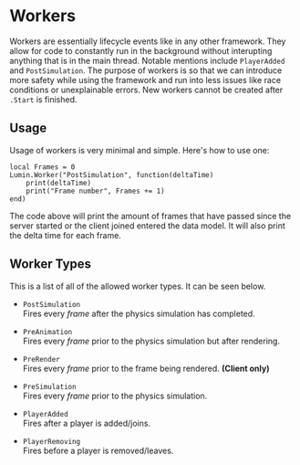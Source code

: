 # Workers

Workers are essentially lifecycle events like in any other framework. They allow for code to constantly run in the background without interupting anything that is in the main thread. Notable mentions include `PlayerAdded` and `PostSimulation`. The purpose of workers is so that we can introduce more safety while using the framework and run into less issues like race conditions or unexplainable errors. New workers cannot be created after `.Start` is finished.

## Usage

Usage of workers is very minimal and simple. Here's how to use one:

```luau
local Frames = 0
Lumin.Worker("PostSimulation", function(deltaTime)
    print(deltaTime)
    print("Frame number", Frames += 1)
end)
```

The code above will print the amount of frames that have passed since the server started or the client joined entered the data model. It will also print the delta time for each frame.

## Worker Types

This is a list of all of the allowed worker types. It can be seen below.

- `PostSimulation`<br>
Fires every *frame* after the physics simulation has completed.

- `PreAnimation`<br>
Fires every *frame* prior to the physics simulation but after rendering.

- `PreRender`<br>
Fires every *frame* prior to the frame being rendered. **(Client only)**

- `PreSimulation`<br>
Fires every *frame* prior to the physics simulation.

- `PlayerAdded`<br>
Fires after a player is added/joins.

- `PlayerRemoving`<br>
Fires before a player is removed/leaves.
